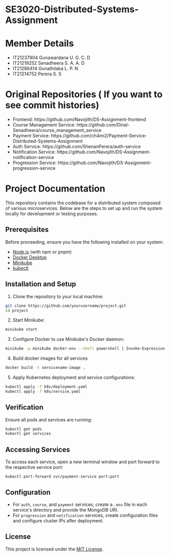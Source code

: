 # SE3020-Distributed-Systems-Assignment

# Member Details
<ul>
 <li>
IT21237904	Gunawardana U. G. C. D	
 </li>
 <li>
IT21219252	Senadheera S. A. A. D
 </li>
 <li>
IT21286414	Gunathilaka L. P. N		
 </li>
 <li>
IT21214752	Perera S. S
 </li>
</ul>

# Original Repositories ( If you want to see commit histories)
<ul>
 <li>
Frontend: https://github.com/Navojith/DS-Assignment-frontend
 </li> 
  <li>
Course Management Service: https://github.com/Dinal-Senadheera/course_management_service
 </li> 
  <li>
Payment Service: https://github.com/ch4mi2/Payment-Service-Distributed-Systems-Assignment
 </li> 
  <li>
Auth Service: https://github.com/ShenanPerera/auth-service
 </li> 
  <li>
Notification Service: https://github.com/Navojith/DS-Assignment-notification-service
 </li> 
  <li>
Progression Service: https://github.com/Navojith/DS-Assignment-progression-service
 </li> 
</ul>


# Project Documentation
This repository contains the codebase for a distributed system composed of various microservices. Below are the steps to set up and run the system locally for development or testing purposes.

## Prerequisites

Before proceeding, ensure you have the following installed on your system:

- [Node.js](https://nodejs.org/) (with npm or pnpm)
- [Docker Desktop](https://www.docker.com/products/docker-desktop)
- [Minikube](https://minikube.sigs.k8s.io/docs/start/)
- [kubectl](https://kubernetes.io/docs/tasks/tools/install-kubectl/)

## Installation and Setup

1. Clone the repository to your local machine:

```bash
git clone https://github.com/yourusername/project.git
cd project
```

2. Start Minikube:

```bash
minikube start
```

3. Configure Docker to use Minikube's Docker daemon:

```bash
minikube -p minikube docker-env --shell powershell | Invoke-Expression
```

4. Build docker images for all services

```bash
docker build -t servicename-image .
```

5. Apply Kubernetes deployment and service configurations:

```bash
kubectl apply -f k8s/deployment.yaml
kubectl apply -f k8s/service.yaml
```

## Verification

Ensure all pods and services are running:

```bash
kubectl get pods
kubectl get services
```

## Accessing Services

To access each service, open a new terminal window and port forward to the respective service port:

`kubectl port-forward svc/payment-service port:port`

## Configuration

- For `auth`, `course`, and `payment` services, create a `.env` file in each service's directory and provide the MongoDB URI.
- For `progression` and `notification` services, create configuration files and configure cluster IPs after deployment.

## License

This project is licensed under the [MIT License](LICENSE).
